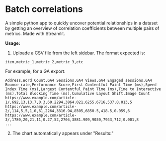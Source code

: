 # Batch correlations

A simple python app to quickly uncover potential relationships in a dataset by getting an overview of correlation coefficients between multiple pairs of metrics. Made with Streamlit.

__Usage:__

1) Uploade a CSV file from the left sidebar. The format expected is: 
```
item,metric_1,metric_2,metric_3,etc
```
For example, for a GA export:
```
Address,Word Count,GA4 Sessions,GA4 Views,GA4 Engaged sessions,GA4 Bounce rate,Performance Score,First Contentful Paint Time (ms),Speed Index Time (ms),Largest Contentful Paint Time (ms),Time to Interactive (ms),Total Blocking Time (ms),Cumulative Layout Shift,Image Count
https://www.example.com/article-1/,692,13,13,7,0.3,60,2294,3864.021,6255,6716,537,0.013,5
https://www.example.com/article-2/,114,5,5,1,0,61,2264,3316.94,8505,6850.5,418.5,0.059,6
https://www.example.com/article-3/,1780,20,21,11,0.27,52,2704,3881.909,9030,7943,712,0.001,8
...
```

2) The chart automatically appears under "Results:"
